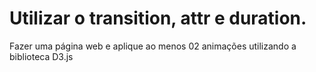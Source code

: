 # Utilizar o transition, attr e duration.
Fazer uma página web e aplique ao menos 02 animações utilizando a biblioteca D3.js